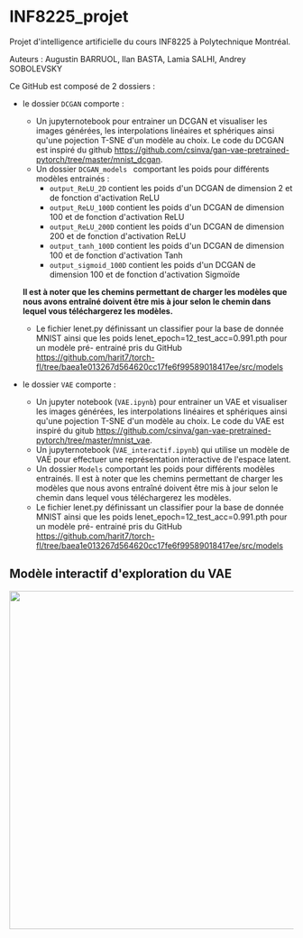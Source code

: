 # INF8225_projet

Projet d'intelligence artificielle du cours INF8225 à Polytechnique Montréal.

Auteurs : Augustin BARRUOL, Ilan BASTA, Lamia SALHI, Andrey SOBOLEVSKY


Ce GitHub est composé de 2 dossiers :

- le dossier `DCGAN` comporte : 
  - Un jupyternotebook pour entrainer un DCGAN et visualiser les images générées, les interpolations linéaires et sphériques ainsi qu'une pojection T-SNE       d'un modèle au choix. Le code du DCGAN est inspiré du github https://github.com/csinva/gan-vae-pretrained-pytorch/tree/master/mnist_dcgan.
  - Un dossier `DCGAN_models ` comportant les poids pour différents modèles entrainés :
      -  `output_ReLU_2D` contient les poids d'un DCGAN de dimension 2 et de fonction d'activation ReLU
      -  `output_ReLU_100D` contient les poids d'un DCGAN de dimension 100 et de fonction d'activation ReLU
      -  `output_ReLU_200D` contient les poids d'un DCGAN de dimension 200 et de fonction d'activation ReLU
      -  `output_tanh_100D` contient les poids d'un DCGAN de dimension 100 et de fonction d'activation Tanh
      -  `output_sigmoid_100D` contient les poids d'un DCGAN de dimension 100 et de fonction d'activation Sigmoïde
  
  **Il est à noter que les chemins permettant de charger les modèles que nous avons entraîné doivent être mis à jour selon le chemin dans lequel vous téléchargerez les modèles.**
  -  Le fichier lenet.py définissant un classifier pour la base de donnée MNIST ainsi que les poids lenet_epoch=12_test_acc=0.991.pth pour un modèle pré-     entrainé pris du GitHub https://github.com/harit7/torch-fl/tree/baea1e013267d564620cc17fe6f99589018417ee/src/models

- le dossier `VAE` comporte : 
  - Un jupyter notebook (`VAE.ipynb`) pour entrainer un VAE et visualiser les images générées, les interpolations linéaires et sphériques ainsi qu'une pojection T-SNE d'un modèle au choix. Le code du VAE est inspiré du gitub https://github.com/csinva/gan-vae-pretrained-pytorch/tree/master/mnist_vae.
  - Un jupyternotebook (`VAE_interactif.ipynb`) qui utilise un modèle de VAE pour effectuer une représentation interactive de l'espace latent.
  - Un dossier `Models` comportant les poids pour différents modèles entrainés. Il est à noter que les chemins permettant de charger les modèles que nous avons entraîné doivent être mis à jour selon le chemin dans lequel vous téléchargerez les modèles.
  - Le fichier lenet.py définissant un classifier pour la base de donnée MNIST ainsi que les poids lenet_epoch=12_test_acc=0.991.pth pour un modèle pré-     entrainé pris du GitHub https://github.com/harit7/torch-fl/tree/baea1e013267d564620cc17fe6f99589018417ee/src/models


## Modèle interactif d'exploration du VAE
<p align="center">
  <img src="https://user-images.githubusercontent.com/73143008/166080801-4e44d55e-1fa0-4807-89cc-f79209de9199.gif" width="800" height="600" />
</p>
